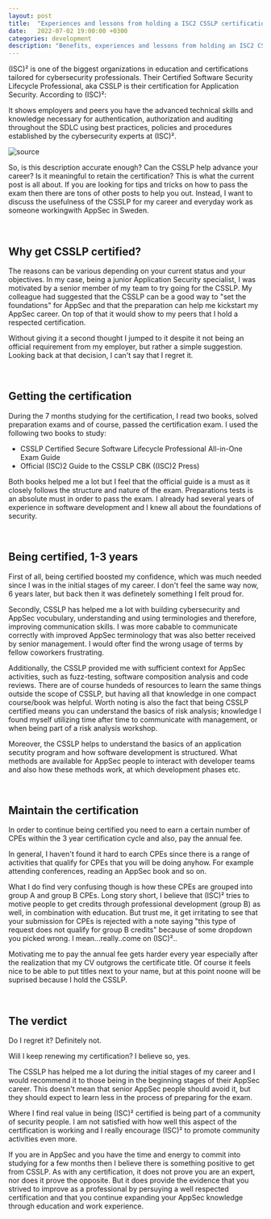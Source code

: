 ```yaml
---
layout: post
title:  "Experiences and lessons from holding a ISC2 CSSLP certification"
date:   2022-07-02 19:00:00 +0300
categories: development
description: "Benefits, experiences and lessons from holding an ISC2 CSSLP certification"
---
```



(ISC)² is one of the biggest organizations in education and certifications tailored for cybersecurity professionals. Their Certified Software Security Lifecycle Professional, aka CSSLP is their certification for Application Security. According to (ISC)²:

It shows employers and peers you have the advanced technical skills and knowledge necessary for authentication, authorization and auditing throughout the SDLC using best practices, policies and procedures established by the cybersecurity experts at (ISC)².

![source](https://www.isc2.org/Certifications/CSSLP)

So, is this description accurate enough? Can the CSSLP help advance your career? Is it meaningful to retain the certification? This is what the current post is all about. If you are looking for tips and tricks on how to pass the exam then there are tons of other posts to help you out. Instead, I want to discuss the usefulness of the CSSLP for my career and everyday work as someone workingwith AppSec in Sweden.

<br>

## Why get CSSLP certified?

The reasons can be various depending on your current status and your objectives. In my case, being a junior Application Security specialist, I was motivated by a senior member of my team to try going for the CSSLP. My colleague had suggested that the CSSLP can be a good way to "set the foundations" for AppSec and that the preparation can help me kickstart my AppSec career. On top of that it would show to my peers that I hold a respected certification.

Without giving it a second thought I jumped to it despite it not being an official requirement from my employer, but rather a simple suggestion. Looking back at that decision, I can't say that I regret it.

<br>

## Getting the certification

During the 7 months studying for the certification, I read two books, solved preparation exams and of course, passed the certification exam. I used the following two books to study:

- CSSLP Certified Secure Software Lifecycle Professional All-in-One Exam Guide
- Official (ISC)2 Guide to the CSSLP CBK ((ISC)2 Press)

Both books helped me a lot but I feel that the official guide is a must as it closely follows the structure and nature of the exam. Preparations tests is an absolute must in order to pass the exam. I already had several years of experience in software development and I knew all about the foundations of security.

<br>

## Being certified, 1-3 years

First of all, being certified boosted my confidence, which was much needed since I was in the initial stages of my career. I don't feel the same way now, 6 years later, but back then it was definetely something I felt proud for.

Secondly, CSSLP has helped me a lot with building cybersecurity and AppSec  vocubulary, understanding and using terminologies and therefore, improving communication skills. I was more cabable to communicate correctly with improved AppSec terminology that was also better received by senior management. I would ofter find the wrong usage of terms by fellow coworkers frustrating.

Additionally, the CSSLP provided me with sufficient context for AppSec activities, such as fuzz-testing, software composition analysis and code reviews. There are of course hundeds of resources to learn the same things outside the scope of CSSLP, but having all that knowledge in one compact course/book was helpful. Worth noting is also the fact that being CSSLP certified means you can understand the basics of risk analysis; knowledge I found myself utilizing time after time to communicate with management, or when being part of a risk analysis workshop.

Moreover, the CSSLP helps to understand the basics of an application secutity program and how software development is structured. What methods are available for AppSec people to interact with developer teams and also how these methods work, at which development phases etc.

<br>

## Maintain the certification

In order to continue being certified you need to earn a certain number of CPEs within the 3 year certification cycle and also, pay the annual fee.

In general, I haven't found it hard to earch CPEs since there is a range of activities that qualify for CPEs that you will be doing anyhow. For example attending conferences, reading an AppSec book and so on.

What I do find very confusing though is how these CPEs are grouped into group A and group B CPEs. Long story short, I believe that (ISC)² tries to motive people to get credits through professional development (group B) as well, in combination with education. But trust me, it get irritating to see that your submission for CPEs is rejected with a note saying "this type of request does not qualify for group B credits" because of some dropdown you picked wrong. I mean...really..come on (ISC)²..

Motivating me to pay the annual fee gets harder every year especially after the realization that my CV outgrows the certificate title. Of course it feels nice to be able to put titles next to your name, but at this point noone will be suprised because I hold the CSSLP.

<br>

## The verdict

Do I regret it? Definitely not.

Will I keep renewing my certification? I believe so, yes.

The CSSLP has helped me a lot during the initial stages of my career and I would recommend it to those being in the beginning stages of their AppSec career.  This doesn't mean that senior AppSec people should avoid it, but they should expect to learn less in the process of preparing for the exam.

Where I find real value in being (ISC)² certified is being part of a community of security people. I am not satisfied with how well this aspect of the certification is working and I really encourage (ISC)² to promote community activities even more.

If you are in AppSec and you have the time and energy to commit into studying for a few months then I believe there is something positive to get from CSSLP. As with any certification, it does not prove you are an expert, nor does it prove the opposite. But it does provide the evidence that you strived to improve as a professional by persuying a well respected certification and that you continue expanding your AppSec knowledge through education and work experience.
